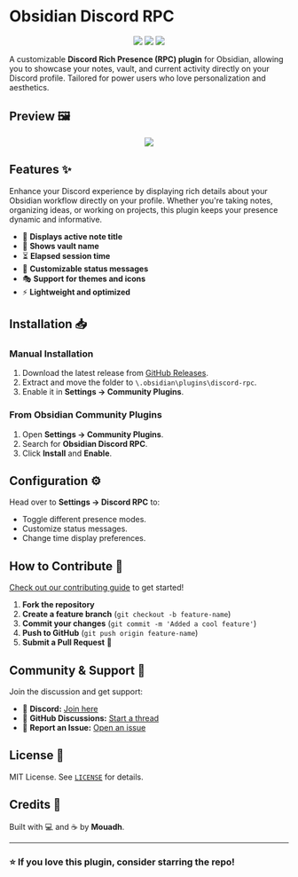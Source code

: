 


# Obsidian Discord RPC

<p align="center">
	<a href="https://github.com/Mouadhbendjedidi/themed-obsidian-discord-rpc/stargazers"><img src="https://img.shields.io/github/stars/Mouadhbendjedidi/themed-obsidian-discord-rpc?colorA=363a4f&colorB=a6da95&style=for-the-badge"></a>
	<a href="https://github.com/Mouadhbendjedidi/themed-obsidian-discord-rpc/issues"><img src="https://img.shields.io/github/issues/Mouadhbendjedidi/themed-obsidian-discord-rpc?colorA=363a4f&colorB=a6da95&style=for-the-badge"></a>
	<a href="https://github.com/Mouadhbendjedidi/themed-obsidian-discord-rpc/contributors"><img src="https://img.shields.io/github/contributors/Mouadhbendjedidi/themed-obsidian-discord-rpc?colorA=363a4f&colorB=a6da95&style=for-the-badge"></a>
</p>

A customizable **Discord Rich Presence (RPC) plugin** for Obsidian, allowing you to showcase your notes, vault, and current activity directly on your Discord profile. Tailored for power users who love personalization and aesthetics.

## Preview 🖼️ 

<p align="center">
	<img src="https://raw.githubusercontent.com/catppuccin/catppuccin/main/assets/previews/preview.webp"/>
</p>

## Features ✨

Enhance your Discord experience by displaying rich details about your Obsidian workflow directly on your profile. Whether you're taking notes, organizing ideas, or working on projects, this plugin keeps your presence dynamic and informative.

- 📝 **Displays active note title**
- 📂 **Shows vault name**
- ⏳ **Elapsed session time**
- 🎨 **Customizable status messages**
- 🎭 **Support for themes and icons**
- ⚡ **Lightweight and optimized**

## Installation 📥

### Manual Installation

1. Download the latest release from [GitHub Releases](https://github.com/your-repo/releases).
2. Extract and move the folder to `\.obsidian\plugins\discord-rpc`.
3. Enable it in **Settings → Community Plugins**.

### From Obsidian Community Plugins

1. Open **Settings → Community Plugins**.
2. Search for **Obsidian Discord RPC**.
3. Click **Install** and **Enable**.

## Configuration ⚙️

Head over to **Settings → Discord RPC** to:

- Toggle different presence modes.
- Customize status messages.
- Change time display preferences.

## How to Contribute 🤝

[Check out our contributing guide](https://github.com/your-repo/CONTRIBUTING.md) to get started!

1. **Fork the repository**
2. **Create a feature branch** (`git checkout -b feature-name`)
3. **Commit your changes** (`git commit -m 'Added a cool feature'`)
4. **Push to GitHub** (`git push origin feature-name`)
5. **Submit a Pull Request** 🚀

## Community & Support 💬

Join the discussion and get support:

- 💬 **Discord:** [Join here](https://discord.gg/your-invite-link)
- 📝 **GitHub Discussions:** [Start a thread](https://github.com/your-repo/discussions)
- 🐛 **Report an Issue:** [Open an issue](https://github.com/your-repo/issues)

## License 📝

MIT License. See [`LICENSE`](https://github.com/your-repo/LICENSE) for details.

## Credits 💙

Built with 💻 and ☕ by **Mouadh**.

---

### ⭐ If you love this plugin, consider starring the repo!

